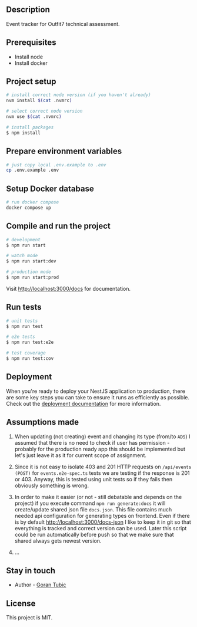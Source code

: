 ## Description

Event tracker for Outfit7 technical assessment.

## Prerequisites

- Install node
- Install docker

## Project setup

```bash
# install correct node version (if you haven't already)
nvm install $(cat .nvmrc)

# select correct node version
nvm use $(cat .nvmrc)

# install packages
$ npm install
```

## Prepare environment variables

```bash
# just copy local .env.example to .env
cp .env.example .env
```

## Setup Docker database

```bash
# run docker compose
docker compose up
```

## Compile and run the project

```bash
# development
$ npm run start

# watch mode
$ npm run start:dev

# production mode
$ npm run start:prod
```

Visit [http://localhost:3000/docs](http://localhost:3000/docs) for documentation.

## Run tests

```bash
# unit tests
$ npm run test

# e2e tests
$ npm run test:e2e

# test coverage
$ npm run test:cov
```

## Deployment

When you're ready to deploy your NestJS application to production, there are some key steps you can take to ensure it runs as efficiently as possible. Check out the [deployment documentation](https://docs.nestjs.com/deployment) for more information.

## Assumptions made

1. When updating (not creating) event and changing its type (from/to `ADS`) I assumed that there is no need to check if user has permission - probably for the production ready app this should be implemented but let's just leave it as it for current scope of assignment.

2. Since it is not easy to isolate 403 and 201 HTTP requests on `/api/events (POST)` for `events.e2e-spec.ts` tests we are testing if the response is 201 or 403. Anyway, this is tested using unit tests so if they fails then obviously something is wrong.

3. In order to make it easier (or not - still debatable and depends on the project) if you execute command `npm run generate:docs` it will create/update shared json file `docs.json`. This file contains much needed api configuration for generating types on frontend. Even if there is by default [http://localhost:3000/docs-json](http://localhost:3000/docs-json) I like to keep it in git so that everything is tracked and correct version can be used. Later this script could be run automatically before push so that we make sure that shared always gets newest version.

4. ...

## Stay in touch

- Author - [Goran Tubic](https://github.com/orangeGoran)

## License

This project is MIT.

